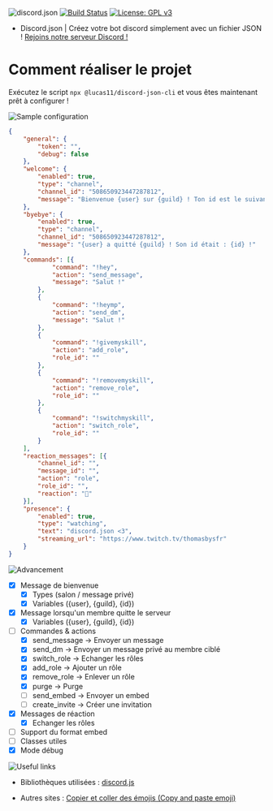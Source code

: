 ![discord.json](https://nsa39.casimages.com/img/2018/11/04/181104041539518569.png)
[![Build Status](https://travis-ci.org/dotOverflow/discord.json.svg?branch=master)](https://travis-ci.org/dotOverflow/discord.json)
[![License: GPL v3](https://img.shields.io/badge/License-GPL%20v3-blue.svg)](https://www.gnu.org/licenses/gpl-3.0)

- Discord.json | Créez votre bot discord simplement avec un fichier JSON !
[Rejoins notre serveur Discord !](https://discord.gg/X5ccPhr)

# Comment réaliser le projet
Exécutez le script ```npx @lucas11/discord-json-cli``` et vous êtes maintenant prêt à configurer !

![Sample configuration](https://nsa39.casimages.com/img/2018/11/04/181104042118770870.png)

```json
{
    "general": {
        "token": "",
        "debug": false
    },
    "welcome": {
        "enabled": true,
        "type": "channel",
        "channel_id": "508650923447287812",
        "message": "Bienvenue {user} sur {guild} ! Ton id est le suivant : {id} !"
    },
    "byebye": {
        "enabled": true,
        "type": "channel",
        "channel_id": "508650923447287812",
        "message": "{user} a quitté {guild} ! Son id était : {id} !"
    },
    "commands": [{
            "command": "!hey",
            "action": "send_message",
            "message": "Salut !"
        },
        {
            "command": "!heymp",
            "action": "send_dm",
            "message": "Salut !"
        },
        {
            "command": "!givemyskill",
            "action": "add_role",
            "role_id": ""
        },
        {
            "command": "!removemyskill",
            "action": "remove_role",
            "role_id": ""
        },
        {
            "command": "!switchmyskill",
            "action": "switch_role",
            "role_id": ""
        }
    ],
    "reaction_messages": [{
        "channel_id": "",
        "message_id": "",
        "action": "role",
        "role_id": "",
        "reaction": "🌠"
    }],
    "presence": {
        "enabled": true,
        "type": "watching",
        "text": "discord.json <3",
        "streaming_url": "https://www.twitch.tv/thomasbysfr"
    }
}
```

![Advancement](https://nsa39.casimages.com/img/2018/11/04/181104042331851103.png)

- [x] Message de bienvenue
  - [x] Types (salon / message privé)
  - [x] Variables ({user}, {guild}, {id})
- [x] Message lorsqu'un membre quitte le serveur
  - [x] Variables ({user}, {guild}, {id})
- [ ] Commandes & actions
  - [x] send_message -> Envoyer un message
  - [x] send_dm -> Envoyer un message privé au membre ciblé
  - [x] switch_role -> Echanger les rôles
  - [x] add_role -> Ajouter un rôle
  - [x] remove_role -> Enlever un rôle
  - [x] purge -> Purge
  - [ ] send_embed -> Envoyer un embed
  - [ ] create_invite -> Créer une invitation
- [x] Messages de réaction
  - [x] Echanger les rôles
- [ ] Support du format embed
- [ ] Classes utiles
- [x] Mode débug

![Useful links](https://nsa39.casimages.com/img/2018/11/04/181104042331933180.png)

- Bibliothèques utilisées :
[discord.js](https://github.com/discordjs/discord.js/)

- Autres sites :
[Copier et coller des émojis (Copy and paste emoji)](https://www.copyandpasteemoji.com/)
